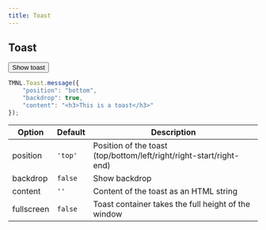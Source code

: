 ```yaml
---
title: Toast
---
```


## Toast

<button type="button" class="button-primary" onClick='TMNL.Toast.message({"position": "bottom", "backdrop": true, "content": "<h3>This is a toast</h3><p>Lorem ipsum dolor sit amet, consectetur adipiscing elit. Aliquam vitae ornare urna.</p>"})'>Show toast</button>

```javascript
TMNL.Toast.message({
    "position": "bottom", 
    "backdrop": true, 
    "content": "<h3>This is a toast</h3>"
});
```

| Option                 | Default      | Description                                                             |
| ---------------------- | ------------ | ----------------------------------------------------------------------- |
| position               | `'top'`      | Position of the toast (top/bottom/left/right/right-start/right-end)     |
| backdrop               | `false`      | Show backdrop                                                           |
| content                | `''`         | Content of the toast as an HTML string                                  |
| fullscreen  | `false`      | Toast container takes the full height of the window                     |
